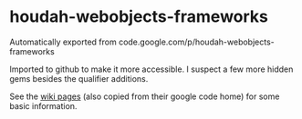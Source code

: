 # houdah-webobjects-frameworks
Automatically exported from code.google.com/p/houdah-webobjects-frameworks

Imported to github to make it more accessible. I suspect a few more hidden gems besides the qualifier additions.

See the [wiki pages](https://github.com/fbarthez/houdah-webobjects-frameworks/wiki) (also copied from their google code home) for some basic information.
